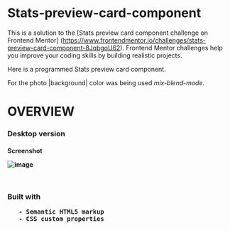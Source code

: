 # Stats-preview-card-component

This is a solution to the [Stats preview card component challenge on Frontend Mentor] (https://www.frontendmentor.io/challenges/stats-preview-card-component-8JqbgoU62). Frontend Mentor challenges help you improve your coding skills by building realistic projects.

Here is a programmed Stats preview card component.

For the photo |background| color was being used *mix-blend-mode*.


<h1> OVERVIEW
  
  <h3> Desktop version
    <h4> Screenshot
  
<br>
  
![image](https://user-images.githubusercontent.com/59334766/212987001-1994b874-2765-48f3-bb6a-3f4ce0785edb.png)

<br>
      
 <h3>   Built with
      <br>
  
       - Semantic HTML5 markup
       - CSS custom properties
              
